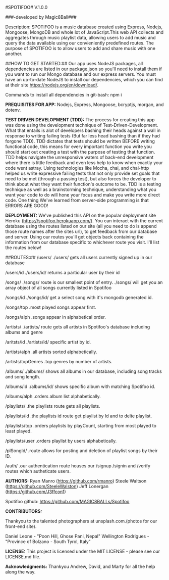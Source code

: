 #SPOTIFOO# V.1.0.0

###-developed by Magic8Ball###

Description: SPOTIFOO is a music database created using Express, Nodejs, Mongoose, MongoDB and whole lot of JavaScript.This web API collects and aggregates through music playlist data, allowing users to add music and query the data available using our convieniently predefined routes. The purpose of SPOTIFOO is to allow users to add and share music with one another.

##HOW TO GET STARTED:##
Our app uses NodeJS packages, all dependencies are listed in our package.json so you'll need to install them if you want to run our Mongo database and our express servers. You must have an up-to-date NodeJS to install our dependencies, which you can find at their site https://nodejs.org/en/download/.     

Commands to install all dependencies in git-bash: npm i

**PREQUISITES FOR APP:** Nodejs, Express, Mongoose, bcryptjs, morgan, and dotenv.

**TEST DRIVEN DEVELOPMENT (TDD):** The process for creating this app was done using the development technique of Test-Driven-Development. What that entails is alot of developers bashing their heads against a wall in response to writing failing tests (But far less head bashing than if they had forgone TDD). TDD dictates that tests should be written BEFORE writing functional code, this means for every important function you write you should start out creating a test with the purpose of testing that function. TDD helps navigate the unresponsive waters of back-end development where there is little feedback and even less help to know when exactly your code went astray. Using technologies like Mocha, chai, and chai-http helped us write expressive failing tests that not only provide set goals that need to be met (through a passing test), but also forces the developer to think about what they want their function's outcome to be. TDD is a testing technique as well as a brainstorming technique, understanding what you want your code to do will hone your focus and make you write more direct code. 
One thing We've learned from server-side programming is that ERRORS ARE GOOD!

**DEPLOYMENT:** We've published this API on the popular deployment site Heroku (https://spotifoo.herokuapp.com/). You can interact with the current database using the routes listed on our site (all you need to do is append those route names after the sites url), to get feedback from our database and server. Using our routes you'll get objects back containing the information from our database specific to whichever route you visit. I'll list the routes below!

##ROUTES:##
/users/
    ./users/ gets all users currently signed up in our database

/users/id
    ./users/id/ returns a particular user by their id

/songs/
    ./songs/ route is our smallest point of entry.  ./songs/ will get you an array object of all songs currently listed in Spotifoo

/songs/id
    ./songs/id/ get a select song with it's mongodb generated id.

/songs/top
    .most played songs appear first.

/songs/alph
    .songs appear in alphabetical order.        

/artists/
    ./artists/ route gets all artists in Spotifoo's database including albums and genre

/aritsts/id
    ./artists/id/ specific artist by id.

/artists/alph
    .all artists sorted alphabetically.    

/artists/topGenres
    .top genres by number of artists.

/albums/
    ./albums/ shows all albums in our database, including song tracks and song length.

/albums/id
    ./albums/id/ shows specific album with matching Spotifoo id.

/albums/alph
    .orders album list alphabetically.     

/playlists/
    .the playlists route gets all playlists.

/playlists/id
    .the playlists id route get playlist by Id and to delte playlist.

/playlists/top
    .orders playlists by playCount, starting from most played to least played.

/playlists/user
    .orders playlist by users alphabetically.

/plSongId/
    .route allows for posting and deletion of playlist songs by their ID.

/auth/
    .our authentication route houses our /signup /signin and /verify routes which autheticate users.                         

**AUTHORS:**
Ryan Manro (https://github.com/rmanro)
Steele Waltson (https://github.com/SteeleWalston)
Jeff Lonergan (https://github.com/J3ffcon1)

Spotifoo github: https://github.com/MAGIC8BALLs/Spotifoo

**CONTRIBUTORS:**

Thankyou to the talented photographers at unsplash.com.(photos for our front-end site).

Daniel Leone - "Poon Hill, Ghose Pani, Nepal"
Wellington Rodrigues - "Province of Bolzano - South Tyrol, Italy"

**LICENSE:**
This project is licensed under the MIT LICENSE - please see our LICENSE.md file.

**Acknowledgments:**
Thankyou Andrew, David, and Marty for all the help along the way.

